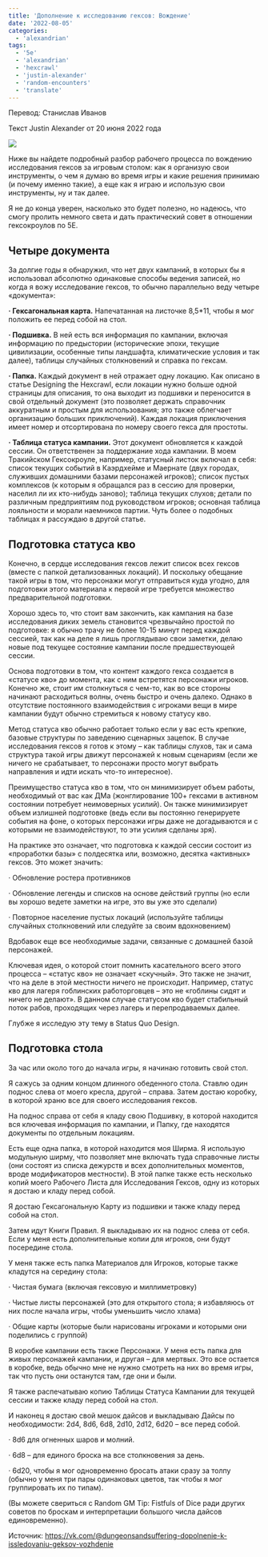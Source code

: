 ```yaml
---
title: 'Дополнение к исследованию гексов: Вождение'
date: '2022-08-05'
categories:
  - 'alexandrian'
tags:
  - '5e'
  - 'alexandrian'
  - 'hexcrawl'
  - 'justin-alexander'
  - 'random-encounters'
  - 'translate'
---
```


Перевод: Станислав Иванов

Текст Justin Alexander от 20 июня 2022 года

![](images/080522_2244_1.png)

Ниже вы найдете подробный разбор рабочего процесса по вождению исследования гексов за игровым столом: как я организую свои инструменты, о чем я думаю во время игры и какие решения принимаю (и почему именно такие), а еще как я играю и использую свои инструменты, ну и так далее.

Я не до конца уверен, насколько это будет полезно, но надеюсь, что смогу пролить немного света и дать практический совет в отношении гексокроулов по 5E.

## Четыре документа

За долгие годы я обнаружил, что нет двух кампаний, в которых бы я использовал абсолютно одинаковые способы ведения записей, но когда я вожу исследование гексов, то обычно параллельно веду четыре «документа»:

**· Гексагональная карта.** Напечатанная на листочке 8,5\*11, чтобы я мог положить ее перед собой на стол.

**· Подшивка.** В ней есть вся информация по кампании, включая информацию по предыстории (исторические эпохи, текущие цивилизации, особенные типы ландшафта, климатические условия и так далее), таблицы случайных столкновений и справка по гексам.

**· Папка.** Каждый документ в ней отражает одну локацию. Как описано в статье Designing the Hexcrawl, если локации нужно больше одной страницы для описания, то она выходит из подшивки и переносится в свой отдельный документ (это позволяет держать справочник аккуратным и простым для использования; это также облегчает организацию больших приключений). Каждая локация приключения имеет номер и отсортирована по номеру своего гекса для простоты.

**· Таблица статуса кампании.** Этот документ обновляется к каждой сессии. Он ответственен за поддержание хода кампании. В моем Тракийском Гексокроуле, например, статусный листок включал в себя: список текущих событий в Каэрдхейме и Маернате (двух городах, служивших домашними базами персонажей игроков); список пустых комплексов (к которым я обращался раз в сессию для проверки, населил ли их кто-нибудь заново); таблица текущих слухов; детали по различным предприятиям под руководством игроков; основная таблица лояльности и морали наемников партии. Чуть более о подобных таблицах я рассуждаю в другой статье.

## Подготовка статуса кво

Конечно, в сердце исследования гексов лежит список всех гексов (вместе с папкой детализованных локаций). И поскольку обещание такой игры в том, что персонажи могут отправиться куда угодно, для подготовки этого материала к первой игре требуется множество предварительной подготовки.

Хорошо здесь то, что стоит вам закончить, как кампания на базе исследования диких земель становится чрезвычайно простой по подготовке: я обычно трачу не более 10-15 минут перед каждой сессией, так как на деле я лишь проглядываю свои заметки, делаю новые под текущее состояние кампании после предшествующей сессии.

Основа подготовки в том, что контент каждого гекса создается в «статусе кво» до момента, как с ним встретятся персонажи игроков. Конечно же, стоит им столкнуться с чем-то, как во все стороны начинают расходиться волны, очень быстро и очень далеко. Однако в отсутствие постоянного взаимодействия с игроками вещи в мире кампании будут обычно стремиться к новому статусу кво.

Метод статуса кво обычно работает только если у вас есть крепкие, базовые структуры по заведению сценарных зацепок. В случае исследования гексов я готов к этому – как таблицы слухов, так и сама структура такой игры движут персонажей к новым сценариям (если же ничего не срабатывает, то персонажи просто могут выбрать направления и идти искать что-то интересное).

Преимущество статуса кво в том, что он минимизирует объем работы, необходимый от вас как ДМа (жонглирование 100+ гексами в активном состоянии потребует неимоверных усилий). Он также минимизирует объем излишней подготовке (ведь если вы постоянно генерируете события на фоне, о которых персонажи игры даже не догадываются и с которыми не взаимодействуют, то эти усилия сделаны зря).

На практике это означает, что подготовка к каждой сессии состоит из «проработки базы» с полдесятка или, возможно, десятка «активных» гексов. Это может значить:

· Обновление ростера противников

· Обновление легенды и списков на основе действий группы (но если вы хорошо ведете заметки на игре, это вы уже это сделали)

· Повторное население пустых локаций (используйте таблицы случайных столкновений или следуйте за своим вдохновением)

Вдобавок еще все необходимые задачи, связанные с домашней базой персонажей.

Ключевая идея, о которой стоит помнить касательного всего этого процесса – «статус кво» не означает «скучный». Это также не значит, что на деле в этой местности ничего не происходит. Например, статус кво для лагеря гоблинских работорговцев – это не «гоблины сидят и ничего не делают». В данном случае статусом кво будет стабильный поток рабов, проходящих через лагерь и перепродаваемых далее.

Глубже я исследую эту тему в Status Quo Design.

## Подготовка стола

За час или около того до начала игры, я начинаю готовить свой стол.

Я сажусь за одним концом длинного обеденного стола. Ставлю один поднос слева от моего кресла, другой – справа. Затем достаю коробку, в которой храню все для своего исследования гексов.

На поднос справа от себя я кладу свою Подшивку, в которой находится вся ключевая информация по кампании, и Папку, где находятся документы по отдельным локациям.

Есть еще одна папка, в которой находится моя Ширма. Я использую модульную ширму, что позволяет мне включать туда справочные листы (они состоят из списка дежурств и всех дополнительных моментов, вроде модификаторов местности). В этой папке также есть несколько копий моего Рабочего Листа для Исследования Гексов, одну из которых я достаю и кладу перед собой.

Я достаю Гексагональную Карту из подшивки и также кладу перед собой на стол.

Затем идут Книги Правил. Я выкладываю их на поднос слева от себя. Если у меня есть дополнительные копии для игроков, они будут посередине стола.

У меня также есть папка Материалов для Игроков, которые также кладутся на середину стола:

· Чистая бумага (включая гексовую и миллиметровку)

· Чистые листы персонажей (это для открытого стола; я избавляюсь от них после начала игры, чтобы уменьшить число хлама)

· Общие карты (которые были нарисованы игроками и которыми они поделились с группой)

В коробке кампании есть также Персонажи. У меня есть папка для живых персонажей кампании, и другая – для мертвых. Это все остается в коробке, ведь обычно мне не нужно смотреть на них во время игры, так что пусть они останутся там, где они и были.

Я также распечатываю копию Таблицы Статуса Кампании для текущей сессии и также кладу перед собой на стол.

И наконец я достаю свой мешок дайсов и выкладываю Дайсы по необходимости: 2d4, 8d6, 6d8, 2d10, 2d12, 6d20 – все перед собой.

· 8d6 для огненных шаров и молний.

· 6d8 – для единого броска на все столкновения за день.

· 6d20, чтобы я мог одновременно бросать атаки сразу за толпу (обычно у меня три пары одинаковых цветов, так чтобы я мог группировать их по типам).

(Вы можете свериться с Random GM Tip: Fistfuls of Dice ради других советов по броскам и интерпретации большого числа дайсов единовременно).

Источник: <https://vk.com/@dungeonsandsuffering-dopolnenie-k-issledovaniu-geksov-vozhdenie>
